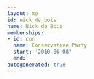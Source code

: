 ```yaml
---
layout: mp
id: nick_de_bois
name: Nick de Bois
memberships:
- id: con
  name: Conservative Party
  start: '2010-06-08'
  end: 
autogenerated: true
---
```

